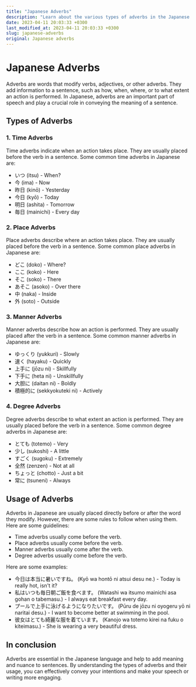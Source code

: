 ```yaml
---
title: "Japanese Adverbs"
description: "Learn about the various types of adverbs in the Japanese language and how to use them correctly."
date: 2023-04-11 20:03:33 +0300
last_modified_at: 2023-04-11 20:03:33 +0300
slug: japanese-adverbs
original: Japanese adverbs
---
```

# Japanese Adverbs

Adverbs are words that modify verbs, adjectives, or other adverbs. They add information to a sentence, such as how, when, where, or to what extent an action is performed. In Japanese, adverbs are an important part of speech and play a crucial role in conveying the meaning of a sentence.

## Types of Adverbs

### 1. Time Adverbs
Time adverbs indicate when an action takes place. They are usually placed before the verb in a sentence. Some common time adverbs in Japanese are:

* いつ (itsu) - When?
* 今 (ima) - Now
* 昨日 (kinō) - Yesterday
* 今日 (kyō) - Today
* 明日 (ashita) - Tomorrow
* 毎日 (mainichi) - Every day

### 2. Place Adverbs
Place adverbs describe where an action takes place. They are usually placed before the verb in a sentence. Some common place adverbs in Japanese are:

* どこ (doko) - Where?
* ここ (koko) - Here
* そこ (soko) - There
* あそこ (asoko) - Over there
* 中 (naka) - Inside
* 外 (soto) - Outside

### 3. Manner Adverbs
Manner adverbs describe how an action is performed. They are usually placed after the verb in a sentence. Some common manner adverbs in Japanese are:

* ゆっくり (yukkuri) - Slowly
* 速く (hayaku) - Quickly
* 上手に (jōzu ni) - Skillfully
* 下手に (heta ni) - Unskillfully
* 大胆に (daitan ni) - Boldly
* 積極的に (sekkyokuteki ni) - Actively

### 4. Degree Adverbs
Degree adverbs describe to what extent an action is performed. They are usually placed before the verb in a sentence. Some common degree adverbs in Japanese are:

* とても (totemo) - Very
* 少し (sukoshi) - A little
* すごく (sugoku) - Extremely
* 全然 (zenzen) - Not at all
* ちょっと (chotto) - Just a bit
* 常に (tsuneni) - Always

## Usage of Adverbs
Adverbs in Japanese are usually placed directly before or after the word they modify. However, there are some rules to follow when using them. Here are some guidelines:

* Time adverbs usually come before the verb.
* Place adverbs usually come before the verb.
* Manner adverbs usually come after the verb.
* Degree adverbs usually come before the verb.

Here are some examples:

* 今日は本当に暑いですね。 (Kyō wa hontō ni atsui desu ne.) - Today is really hot, isn't it?
* 私はいつも毎日朝ご飯を食べます。 (Watashi wa itsumo mainichi asa gohan o tabemasu.) - I always eat breakfast every day.
* プールで上手に泳げるようになりたいです。 (Pūru de jōzu ni oyogeru yō ni naritai desu.) - I want to become better at swimming in the pool.
* 彼女はとても綺麗な服を着ています。 (Kanojo wa totemo kirei na fuku o kiteimasu.) - She is wearing a very beautiful dress.

## In conclusion
Adverbs are essential in the Japanese language and help to add meaning and nuance to sentences. By understanding the types of adverbs and their usage, you can effectively convey your intentions and make your speech or writing more engaging.